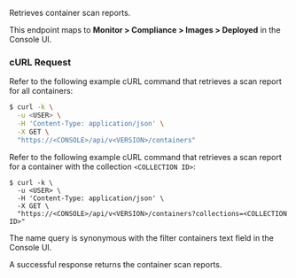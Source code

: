 Retrieves container scan reports.

This endpoint maps to **Monitor > Compliance > Images > Deployed** in the Console UI.

### cURL Request

Refer to the following example cURL command that retrieves a scan report for all containers:

```bash
$ curl -k \
  -u <USER> \
  -H 'Content-Type: application/json' \
  -X GET \
  "https://<CONSOLE>/api/v<VERSION>/containers"
```

Refer to the following example cURL command that retrieves a scan report for a container with the collection `<COLLECTION ID>`:

```
$ curl -k \
  -u <USER> \
  -H 'Content-Type: application/json' \
  -X GET \
  "https://<CONSOLE>/api/v<VERSION>/containers?collections=<COLLECTION ID>"
```
The name query is synonymous with the filter containers text field in the Console UI.

A successful response returns the container scan reports.
